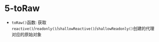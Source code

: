 # 5-toRaw

- `toRaw()`函数: 获取`reactive()`/`readonly()`/`shallowReactive()`/`shallowReadonly()`创建的代理对应的原始对象